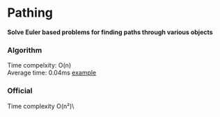 # Pathing
**Solve Euler based problems for finding paths through various objects**

### Algorithm
Time compelxity: O(n)\
Average time: 0.04ms [example](https://github.com/william-pedersen/Pathing/blob/main/triangle.txt)
  
### Official
Time complexity O(n²)\
